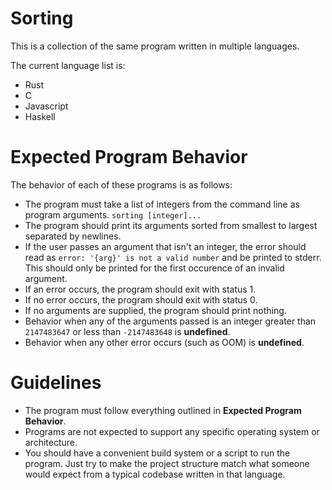 # Sorting
This is a collection of the same program written in multiple languages.

The current language list is:
- Rust
- C
- Javascript
- Haskell

# Expected Program Behavior
The behavior of each of these programs is as follows:
- The program must take a list of integers from the command line as program arguments. `sorting [integer]...`
- The program should print its arguments sorted from smallest to largest separated by newlines.
- If the user passes an argument that isn't an integer, the error should read as `error: '{arg}' is not a valid number` and be printed to stderr. This should only be printed for the first occurence of an invalid argument.
- If an error occurs, the program should exit with status 1.
- If no error occurs, the program should exit with status 0.
- If no arguments are supplied, the program should print nothing.
- Behavior when any of the arguments passed is an integer greater than `2147483647` or less than `-2147483648` is **undefined**.
- Behavior when any other error occurs (such as OOM) is **undefined**.

# Guidelines
- The program must follow everything outlined in **Expected Program Behavior**.
- Programs are not expected to support any specific operating system or architecture.
- You should have a convenient build system or a script to run the program. Just try to make the project structure match what someone would expect from a typical codebase written in that language.
